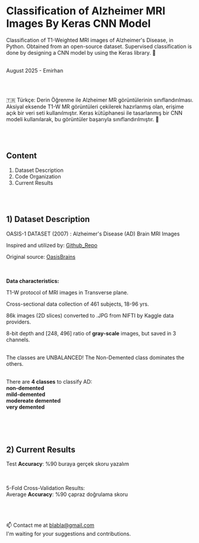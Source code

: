 # Classification of Alzheimer MRI Images By Keras CNN Model
 Classification of T1-Weighted MRI images of Alzheimer's Disease, in Python. Obtained from an open-source dataset. Supervised classification is done by designing a CNN model by using the Keras library. :x_ray:
<br>
<br>

August 2025 - Emirhan

<br><br>

:tr: Türkçe: Derin Öğrenme ile Alzheimer MR görüntülerinin sınıflandırılması. Aksiyal eksende T1-W MR görüntüleri çekilerek hazırlanmış olan, erişime açık bir veri seti kullanılmıştır. Keras kütüphanesi ile tasarlanmış bir CNN modeli kullanılarak, bu görüntüler başarıyla sınıflandırılmıştır. :x_ray:

<br><br>

## Content
1) Dataset Description
2) Code Organization
3) Current Results



<br><br>



## 1) Dataset Description

 OASIS-1 DATASET (2007) : Alzheimer's Disease (AD) Brain MRI Images <br>

 Inspired and utilized by: 
 [Github_Repo](https://github.com/O-Memis/AlzheimerMRI) <br>

 Original source: [OasisBrains](https://sites.wustl.edu/oasisbrains/home/oasis-1/) <br><br><br>



**Data characteristics:** 

 T1-W protocol of MRI images in Transverse plane. <br>
    
 Cross-sectional data collection of 461 subjects, 18-96 yrs. <br>
    
 86k images (2D slices) converted to .JPG from NIFTI by Kaggle data providers. <br>
    
 8-bit depth and [248, 496] ratio of **gray-scale** images, but saved in 3 channels. <br><br>

 The classes are UNBALANCED! The Non-Demented class dominates the others. <br><br>
    
 There are **4 classes** to classify AD: <br>
                                        **non-demented** <br>
                                        **mild-demented** <br>
                                        **modereate demented** <br>
                                        **very demented** <br>

<br><br><br>


## 2) Current Results

 Test **Accuracy**: %90  buraya gerçek skoru yazalım <br>


 <br><br>
 5-Fold Cross-Validation Results: <br>
 Average **Accuracy**: %90  çapraz doğrulama skoru <br>




<br><br><br>
:mailbox: Contact me at  blabla@gmail.com <br> I'm waiting for your suggestions and contributions.
